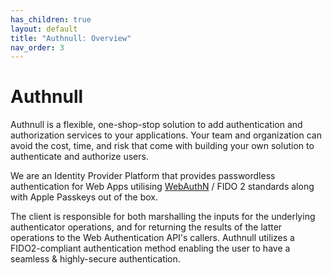 ```yaml
---
has_children: true
layout: default
title: "Authnull: Overview"
nav_order: 3
---
```


# Authnull

Authnull is a flexible, one-shop-stop solution to add authentication and authorization services to your applications. Your team and organization can avoid the cost, time, and risk that come with building your own solution to authenticate and authorize users.

We are an Identity Provider Platform that provides passwordless authentication for Web Apps utilising [WebAuthN](http://127.0.0.1:4000/help/docs/Intro/Webauthn_Overview/) / FIDO 2 standards along with Apple Passkeys out of the box.

The client is responsible for both marshalling the inputs for the underlying authenticator operations, and for returning the results of the latter operations to the Web Authentication API's callers. Authnull utilizes a FIDO2-compliant authentication method enabling the user to have a seamless & highly-secure authentication.
